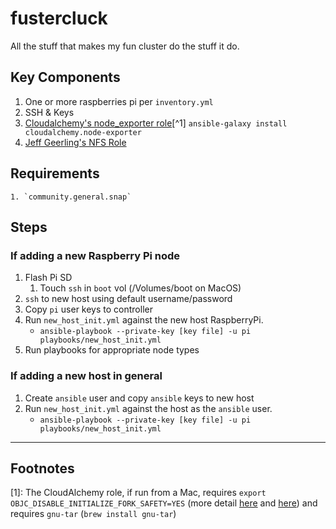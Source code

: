 # fustercluck
All the stuff that makes my fun cluster do the stuff it do.


## Key Components

1. One or more raspberries pi per `inventory.yml`
2. SSH & Keys
3. [Cloudalchemy's node_exporter role](https://github.com/cloudalchemy/ansible-node-exporter)[^1] `ansible-galaxy install cloudalchemy.node-exporter`
4. [Jeff Geerling's NFS Role](https://github.com/geerlingguy/ansible-role-nfs)

## Requirements
	1. `community.general.snap`


## Steps
	
### If adding a new Raspberry Pi node

1. Flash Pi SD 
	1. Touch `ssh` in `boot` vol (/Volumes/boot on MacOS)
3. `ssh` to  new host using default username/password
4. Copy `pi` user keys to controller
5. Run `new_host_init.yml` against the new host RaspberryPi. 
	* `ansible-playbook --private-key [key file] -u pi playbooks/new_host_init.yml`
6. Run playbooks for appropriate node types

### If adding a new host in general

1. Create `ansible` user and copy `ansible` keys to new host
2. Run `new_host_init.yml` against the host as the `ansible` user. 
	* `ansible-playbook --private-key [key file] -u pi playbooks/new_host_init.yml`
	
--- 

## Footnotes
[1]: The CloudAlchemy role, if run from a Mac, requires `export OBJC_DISABLE_INITIALIZE_FORK_SAFETY=YES` (more detail [here](https://github.com/cloudalchemy/ansible-node-exporter/issues/54) and [here](http://sealiesoftware.com/blog/archive/2017/6/5/Objective-C_and_fork_in_macOS_1013.html)) and requires `gnu-tar` (`brew install gnu-tar`)